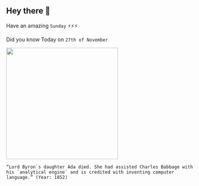 ## Hey there 👋
Have an amazing `Sunday` ⚡⚡⚡

Did you know Today on `27th of November`
 
 [<img src="https://upload.wikimedia.org/wikipedia/commons/thumb/0/0b/Ada_Byron_daguerreotype_by_Antoine_Claudet_1843_or_1850.jpg/220px-Ada_Byron_daguerreotype_by_Antoine_Claudet_1843_or_1850.jpg" width="300" />](https://en.wikipedia.org/wiki/Ada_Lovelace) 
 ```
“Lord Byron`s daughter Ada died. She had assisted Charles Babbage with his `analytical engine` and is credited with inventing computer language.” (Year: 1852)
```

